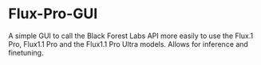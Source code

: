 # Flux-Pro-GUI
A simple GUI to call the Black Forest Labs API more easily to use the Flux.1 Pro, Flux1.1 Pro and the Flux1.1 Pro Ultra models. Allows for inference and finetuning.
